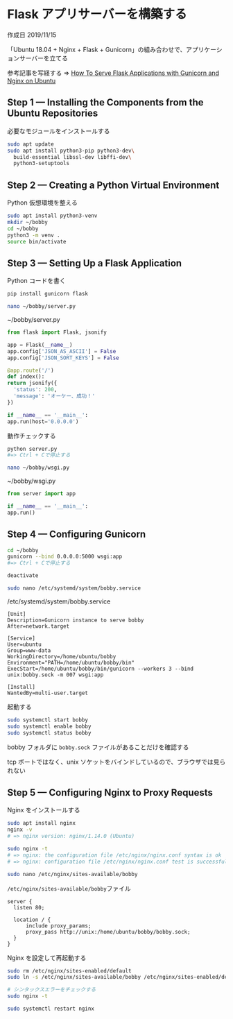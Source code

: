 # Flask アプリサーバーを構築する

作成日 2019/11/15

「Ubuntu 18.04 + Nginx + Flask + Gunicorn」の組み合わせで、アプリケーションサーバーを立てる

参考記事を写経する => [How To Serve Flask Applications with Gunicorn and Nginx on Ubuntu](https://www.digitalocean.com/community/tutorials/how-to-serve-flask-applications-with-gunicorn-and-nginx-on-ubuntu-18-04)

## Step 1 — Installing the Components from the Ubuntu Repositories

必要なモジュールをインストールする

```bash
sudo apt update
sudo apt install python3-pip python3-dev\
  build-essential libssl-dev libffi-dev\
  python3-setuptools
```

## Step 2 — Creating a Python Virtual Environment

Python 仮想環境を整える

```bash
sudo apt install python3-venv
mkdir ~/bobby
cd ~/bobby
python3 -m venv .
source bin/activate
```

## Step 3 — Setting Up a Flask Application

Python コードを書く

```bash
pip install gunicorn flask

nano ~/bobby/server.py
```

~/bobby/server.py

```python
from flask import Flask, jsonify

app = Flask(__name__)
app.config['JSON_AS_ASCII'] = False
app.config['JSON_SORT_KEYS'] = False

@app.route('/')
def index():
return jsonify({
  'status': 200,
  'message': 'オーケー、成功！'
})

if __name__ == '__main__':
app.run(host='0.0.0.0')
```

動作チェックする

```bash
python server.py
#=> Ctrl + Cで停止する

nano ~/bobby/wsgi.py
```

~/bobby/wsgi.py

```python
from server import app

if __name__ == '__main__':
app.run()
```

## Step 4 — Configuring Gunicorn

```bash
cd ~/bobby
gunicorn --bind 0.0.0.0:5000 wsgi:app
#=> Ctrl + Cで停止する

deactivate

sudo nano /etc/systemd/system/bobby.service
```

/etc/systemd/system/bobby.service

```text
[Unit]
Description=Gunicorn instance to serve bobby
After=network.target

[Service]
User=ubuntu
Group=www-data
WorkingDirectory=/home/ubuntu/bobby
Environment="PATH=/home/ubuntu/bobby/bin"
ExecStart=/home/ubuntu/bobby/bin/gunicorn --workers 3 --bind unix:bobby.sock -m 007 wsgi:app

[Install]
WantedBy=multi-user.target
```

起動する

```bash
sudo systemctl start bobby
sudo systemctl enable bobby
sudo systemctl status bobby
```

bobby フォルダに `bobby.sock` ファイルがあることだけを確認する

tcp ポートではなく、unix ソケットをバインドしているので、ブラウザでは見られない

## Step 5 — Configuring Nginx to Proxy Requests

Nginx をインストールする

```bash
sudo apt install nginx
nginx -v
# => nginx version: nginx/1.14.0 (Ubuntu)

sudo nginx -t
# => nginx: the configuration file /etc/nginx/nginx.conf syntax is ok
# => nginx: configuration file /etc/nginx/nginx.conf test is successful

sudo nano /etc/nginx/sites-available/bobby
```

`/etc/nginx/sites-available/bobby`ファイル

```text
server {
  listen 80;

  location / {
      include proxy_params;
      proxy_pass http://unix:/home/ubuntu/bobby/bobby.sock;
  }
}
```

Nginx を設定して再起動する

```bash
sudo rm /etc/nginx/sites-enabled/default
sudo ln -s /etc/nginx/sites-available/bobby /etc/nginx/sites-enabled/default

# シンタックスエラーをチェックする
sudo nginx -t

sudo systemctl restart nginx
```
